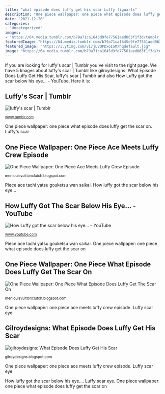 ```yaml
---
title: "what episode does luffy get his scar Luffy figuarts"
description: "One piece wallpaper: one piece what episode does luffy get the scar on"
date: "2021-12-20"
categories:
- "Uncategorized"
images:
- "https://64.media.tumblr.com/b79a71ca1645d9fe77561aed063f1f3d/tumblr_oof3nwD4rJ1tv1x26o1_500.png"
featuredImage: "https://64.media.tumblr.com/b79a71ca1645d9fe77561aed063f1f3d/tumblr_oof3nwD4rJ1tv1x26o1_500.png"
featured_image: "https://i.ytimg.com/vi/jLVQPDxGIGM/hqdefault.jpg"
image: "https://64.media.tumblr.com/b79a71ca1645d9fe77561aed063f1f3d/tumblr_oof3nwD4rJ1tv1x26o1_500.png"
---
```


If you are looking for luffy&#039;s scar | Tumblr you've visit to the right page. We have 5 Images about luffy&#039;s scar | Tumblr like gilroydesigns: What Episode Does Luffy Get His Scar, luffy&#039;s scar | Tumblr and also How Luffy got the scar below his eye... - YouTube. Here it is:

## Luffy&#039;s Scar | Tumblr

![luffy&#039;s scar | Tumblr](https://64.media.tumblr.com/b79a71ca1645d9fe77561aed063f1f3d/tumblr_oof3nwD4rJ1tv1x26o1_500.png "Luffy figuarts")

<small>www.tumblr.com</small>

One piece wallpaper: one piece what episode does luffy get the scar on. Luffy&#039;s scar

## One Piece Wallpaper: One Piece Ace Meets Luffy Crew Episode

![One Piece Wallpaper: One Piece Ace Meets Luffy Crew Episode](https://m.media-amazon.com/images/M/MV5BMDIwMWUzMjctNGFlMC00OGM2LTlhNDMtMzk5NjVkZDlmYjQzXkEyXkFqcGdeQXVyNjYwMjkwMjg@._V1_UY268_CR147,0,182,268_AL_.jpg "One piece wallpaper: one piece what episode does luffy get the scar on")

<small>menlouisvuittonclutch.blogspot.com</small>

Piece ace tachi yatsu gouketsu wan saikai. How luffy got the scar below his eye...

## How Luffy Got The Scar Below His Eye... - YouTube

![How Luffy got the scar below his eye... - YouTube](https://i.ytimg.com/vi/jLVQPDxGIGM/hqdefault.jpg "Luffy&#039;s scar")

<small>www.youtube.com</small>

Piece ace tachi yatsu gouketsu wan saikai. One piece wallpaper: one piece what episode does luffy get the scar on

## One Piece Wallpaper: One Piece What Episode Does Luffy Get The Scar On

![One Piece Wallpaper: One Piece What Episode Does Luffy Get The Scar On](https://images-na.ssl-images-amazon.com/images/I/91tjOiXNB-L._AC_SX425_.jpg "Piece ace tachi yatsu gouketsu wan saikai")

<small>menlouisvuittonclutch.blogspot.com</small>

One piece wallpaper: one piece ace meets luffy crew episode. Luffy scar eye

## Gilroydesigns: What Episode Does Luffy Get His Scar

![gilroydesigns: What Episode Does Luffy Get His Scar](https://lh5.googleusercontent.com/proxy/O4u6SEQWfgvryF52-5p4iXJ4xk6FkxecSGKX0Q83mhHFY3LEcP55cnN32_URvJ_hA6rI5OR5pkhYSuOL0yhnGEoz7Bj5d4Wr=w1200-h630-pd "Piece ace tachi yatsu gouketsu wan saikai")

<small>gilroydesigns.blogspot.com</small>

One piece wallpaper: one piece ace meets luffy crew episode. Luffy scar eye

How luffy got the scar below his eye.... Luffy scar eye. One piece wallpaper: one piece what episode does luffy get the scar on
